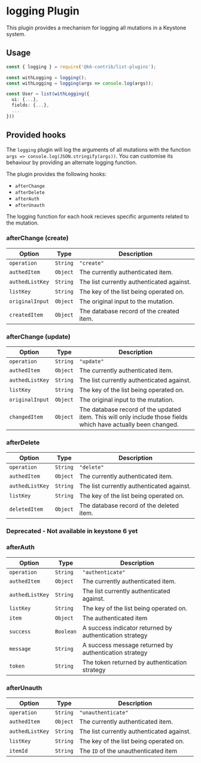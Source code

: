 <!--[meta]
section: list-plugins
title: logging
[meta]-->

# logging Plugin

This plugin provides a mechanism for logging all mutations in a Keystone system.

## Usage

```ts
const { logging } = require('@k6-contrib/list-plugins');

const withLogging = logging();
const withLogging = logging(args => console.log(args));

const User = list(withLogging({
  ui: {...},
  fields: {...},
  ...
}))

```

## Provided hooks

The `logging` plugin will log the arguments of all mutations with the function `args => console.log(JSON.stringify(args))`.
You can customise its behaviour by providing an alternate logging function.

The plugin provides the following hooks:

- `afterChange`
- `afterDelete`
- `afterAuth`
- `afterUnauth`

The logging function for each hook recieves specific arguments related to the mutation.

### afterChange (create)

| Option          | Type     | Description                               |
| --------------- | -------- | ----------------------------------------- |
| `operation`     | `String` | `"create"`                                |
| `authedItem`    | `Object` | The currently authenticated item.         |
| `authedListKey` | `String` | The list currently authenticated against. |
| `listKey`       | `String` | The key of the list being operated on.    |
| `originalInput` | `Object` | The original input to the mutation.       |
| `createdItem`   | `Object` | The database record of the created item.  |

### afterChange (update)

| Option          | Type     | Description                                                                                                    |
| --------------- | -------- | -------------------------------------------------------------------------------------------------------------- |
| `operation`     | `String` | `"update"`                                                                                                     |
| `authedItem`    | `Object` | The currently authenticated item.                                                                              |
| `authedListKey` | `String` | The list currently authenticated against.                                                                      |
| `listKey`       | `String` | The key of the list being operated on.                                                                         |
| `originalInput` | `Object` | The original input to the mutation.                                                                            |
| `changedItem`   | `Object` | The database record of the updated item. This will only include those fields which have actually been changed. |

### afterDelete

| Option          | Type     | Description                               |
| --------------- | -------- | ----------------------------------------- |
| `operation`     | `String` | `"delete"`                                |
| `authedItem`    | `Object` | The currently authenticated item.         |
| `authedListKey` | `String` | The list currently authenticated against. |
| `listKey`       | `String` | The key of the list being operated on.    |
| `deletedItem`   | `Object` | The database record of the deleted item.  |

### Deprecated - Not available in keystone 6 yet

### afterAuth

| Option          | Type      | Description                                             |
| --------------- | --------- | ------------------------------------------------------- |
| `operation`     | `String`  | `"authenticate"`                                        |
| `authedItem`    | `Object`  | The currently authenticated item.                       |
| `authedListKey` | `String`  | The list currently authenticated against.               |
| `listKey`       | `String`  | The key of the list being operated on.                  |
| `item`          | `Object`  | The authenticated item                                  |
| `success`       | `Boolean` | A success indicator returned by authentication strategy |
| `message`       | `String`  | A success message returned by authentication strategy   |
| `token`         | `String`  | The token returned by authentication strategy           |

### afterUnauth

| Option          | Type     | Description                               |
| --------------- | -------- | ----------------------------------------- |
| `operation`     | `String` | `"unauthenticate"`                        |
| `authedItem`    | `Object` | The currently authenticated item.         |
| `authedListKey` | `String` | The list currently authenticated against. |
| `listKey`       | `String` | The key of the list being operated on.    |
| `itemId`        | `String` | The `ID` of the unauthenticated item      |
